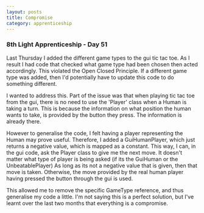 ```yaml
---
layout: posts
title: Compromise
category: apprenticeship
---
```

### 8th Light Apprenticeship - Day 51

Last Thursday I added the different game types to the gui tic tac toe. As I result I had code that checked what game type had been chosen then acted accordingly. This violated the Open Closed Principle. If a different game type was added, then I'd potentially have to update this code to do something different.

<!--break--> 

I wanted to address this. Part of the issue was that when playing tic tac toe from the gui, there is no need to use the 'Player' class when a Human is taking a turn. This is because the information on what position the human wants to take, is provided by the button they press. The information is already there.

However to generalise the code, I felt having a player representing the Human may prove useful. Therefore, I added a GuiHumanPlayer, which just returns a negative value, which is mapped as a constant. This way, I can, in the gui code, ask the Player class to give me the next move. It doesn't matter what type of player is being asked (if its the GuiHuman or the UnbeatablePlayer) As long as its not a negative value that is given, then that move is taken. Otherwise, the move provided by the real human player having pressed the button through the gui is used. 

This allowed me to remove the specific GameType reference, and thus generalise my code a little. I'm not saying this is a perfect solution, but I've learnt over the last two months that everything is a compromise. 

